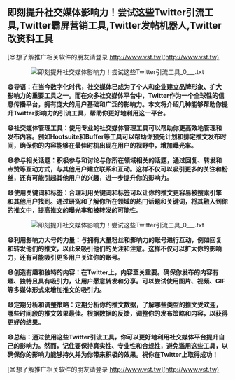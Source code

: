 ## **即刻提升社交媒体影响力！尝试这些Twitter引流工具,Twitter霸屏营销工具,Twitter发帖机器人,Twitter改资料工具**

[😍想了解推广相关软件的朋友请登录 http://www.vst.tw](http://www.vst.tw)

 <center><img src="https://vst.tw/MP4/tuiguang/png/7.png" alt="即刻提升社交媒体影响力！尝试这些Twitter引流工具_0___.txt"></center>

**😄导语：在当今数字化时代，社交媒体已成为了个人和企业建立品牌形象、扩大影响力的重要工具之一。而在众多社交媒体平台中，Twitter作为一个全球性的信息传播平台，拥有庞大的用户基础和广泛的影响力。本文将介绍几种能够帮助你提升Twitter影响力的引流工具，帮助你更好地利用这一平台。**

**😄社交媒体管理工具：使用专业的社交媒体管理工具可以帮助你更高效地管理和发布内容。例如Hootsuite和Buffer等工具可以帮助你预先计划和排定推文发布时间，确保你的内容能够在最佳时机出现在用户的视野中，增加曝光率。**

**😄参与相关话题：积极参与和讨论与你所在领域相关的话题，通过回复、转发和点赞等互动方式，与其他用户建立联系和互动。这样不仅可以吸引更多的关注和粉丝，还有可能引起其他用户的兴趣，进一步提升你的影响力。**

**😄使用关键词和标签：合理利用关键词和标签可以让你的推文更容易被搜索引擎和其他用户找到。通过研究和了解你所在领域的热门话题和关键词，将其融入到你的推文中，提高推文的曝光率和被转发的可能性。**

 <center><img src="https://vst.tw/MP4/tuiguang/png/2.png" alt="即刻提升社交媒体影响力！尝试这些Twitter引流工具_0___.txt"></center>

**😄利用影响力大号的力量：与拥有大量粉丝和影响力的账号进行互动，例如回复和转发他们的推文，以此来吸引他们的关注和注意。这样不仅可以扩大你的影响力，还有可能吸引更多用户关注你的账号。**

**😄创造有趣和独特的内容：在Twitter上，内容至关重要。确保你发布的内容有趣、独特且具有吸引力，让用户愿意转发和分享。可以尝试使用图片、视频、GIF等多媒体形式来增加推文的吸引力。**

**😄定期分析和调整策略：定期分析你的推文数据，了解哪些类型的推文受欢迎，哪些时间段的推文效果最佳。根据数据的反馈，调整你的发布策略和内容，以获得更好的结果。**

**😄总结：通过使用这些Twitter引流工具，你可以更好地利用社交媒体平台提升自己的影响力。然而，记住要保持真实性、专业性和合规性，避免滥用这些工具，以确保你的影响力能够持久并为你带来积极的效果。祝你在Twitter上取得成功！**

[😍想了解推广相关软件的朋友请登录 http://www.vst.tw](http://www.vst.tw)



